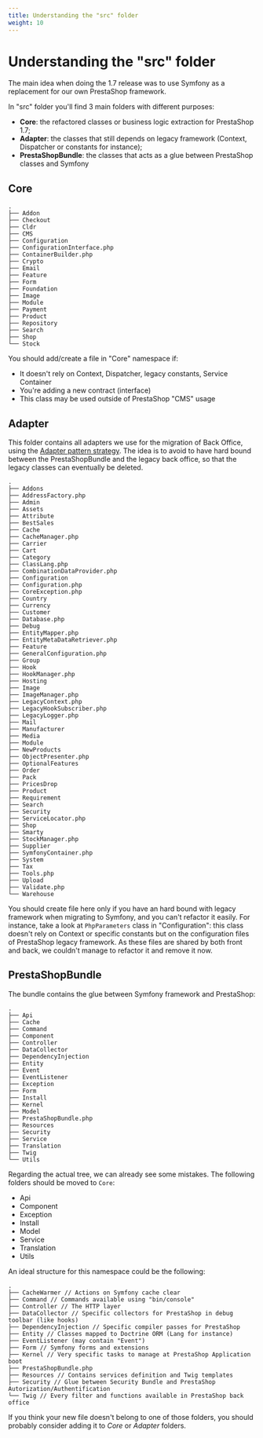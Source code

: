 ```yaml
---
title: Understanding the "src" folder
weight: 10
---
```


# Understanding the "src" folder

The main idea when doing the 1.7 release was to use Symfony as a replacement for our own PrestaShop framework.

In "src" folder you'll find 3 main folders with different purposes:

* **Core**: the refactored classes or business logic extraction for PrestaShop 1.7;
* **Adapter**: the classes that still depends on legacy framework (Context, Dispatcher or constants for instance);
* **PrestaShopBundle**: the classes that acts as a glue between PrestaShop classes and Symfony

## Core

```
.
├── Addon
├── Checkout
├── Cldr
├── CMS
├── Configuration
├── ConfigurationInterface.php
├── ContainerBuilder.php
├── Crypto
├── Email
├── Feature
├── Form
├── Foundation
├── Image
├── Module
├── Payment
├── Product
├── Repository
├── Search
├── Shop
└── Stock
```

You should add/create a file in "Core" namespace if:

* It doesn't rely on Context, Dispatcher, legacy constants, Service Container
* You're adding a new contract (interface)
* This class may be used outside of PrestaShop "CMS" usage

## Adapter

This folder contains all adapters we use for the migration of Back Office, using the [Adapter pattern strategy](https://en.wikipedia.org/wiki/Adapter_pattern). The idea is to avoid to have hard bound between the PrestaShopBundle and the legacy back office, so that the legacy classes can eventually be deleted.

```
.
├── Addons
├── AddressFactory.php
├── Admin
├── Assets
├── Attribute
├── BestSales
├── Cache
├── CacheManager.php
├── Carrier
├── Cart
├── Category
├── ClassLang.php
├── CombinationDataProvider.php
├── Configuration
├── Configuration.php
├── CoreException.php
├── Country
├── Currency
├── Customer
├── Database.php
├── Debug
├── EntityMapper.php
├── EntityMetaDataRetriever.php
├── Feature
├── GeneralConfiguration.php
├── Group
├── Hook
├── HookManager.php
├── Hosting
├── Image
├── ImageManager.php
├── LegacyContext.php
├── LegacyHookSubscriber.php
├── LegacyLogger.php
├── Mail
├── Manufacturer
├── Media
├── Module
├── NewProducts
├── ObjectPresenter.php
├── OptionalFeatures
├── Order
├── Pack
├── PricesDrop
├── Product
├── Requirement
├── Search
├── Security
├── ServiceLocator.php
├── Shop
├── Smarty
├── StockManager.php
├── Supplier
├── SymfonyContainer.php
├── System
├── Tax
├── Tools.php
├── Upload
├── Validate.php
└── Warehouse
```

You should create file here only if you have an hard bound with legacy framework when migrating to Symfony, and
you can't refactor it easily. For instance, take a look at `PhpParameters` class in "Configuration": this class doesn't rely on
Context or specific constants but on the configuration files of PrestaShop legacy framework. As these files are shared by both front and back, we couldn't manage to refactor it and remove it now.

## PrestaShopBundle

The bundle contains the glue between Symfony framework and PrestaShop:

```
.
├── Api
├── Cache
├── Command
├── Component
├── Controller
├── DataCollector
├── DependencyInjection
├── Entity
├── Event
├── EventListener
├── Exception
├── Form
├── Install
├── Kernel
├── Model
├── PrestaShopBundle.php
├── Resources
├── Security
├── Service
├── Translation
├── Twig
└── Utils
```

Regarding the actual tree, we can already see some mistakes. The following folders should be moved to `Core`:

* Api
* Component
* Exception
* Install
* Model
* Service
* Translation
* Utils

An ideal structure for this namespace could be the following:

```
.
├── CacheWarmer // Actions on Symfony cache clear
├── Command // Commands available using "bin/console"
├── Controller // The HTTP layer
├── DataCollector // Specific collectors for PrestaShop in debug toolbar (like hooks)
├── DependencyInjection // Specific compiler passes for PrestaShop
├── Entity // Classes mapped to Doctrine ORM (Lang for instance)
├── EventListener (may contain "Event")
├── Form // Symfony forms and extensions
├── Kernel // Very specific tasks to manage at PrestaShop Application boot
├── PrestaShopBundle.php
├── Resources // Contains services definition and Twig templates
├── Security // Glue between Security Bundle and PrestaShop Autorization/Authentification
└── Twig // Every filter and functions available in PrestaShop back office
```

If you think your new file doesn't belong to one of those folders, you should probably consider adding it to *Core* or *Adapter* folders.

